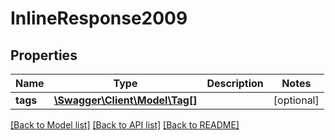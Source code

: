 # InlineResponse2009

## Properties
Name | Type | Description | Notes
------------ | ------------- | ------------- | -------------
**tags** | [**\Swagger\Client\Model\Tag[]**](Tag.md) |  | [optional] 

[[Back to Model list]](../README.md#documentation-for-models) [[Back to API list]](../README.md#documentation-for-api-endpoints) [[Back to README]](../README.md)



